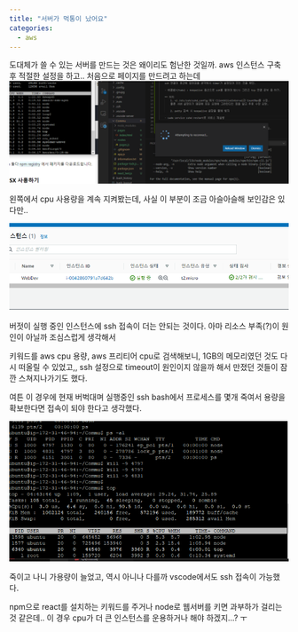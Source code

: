 ```yaml
---
title: "서버가 먹통이 났어요"
categories:
  - aws
---
```


도대체가 쓸 수 있는 서버를 만드는 것은 왜이리도 험난한 것일까.
aws 인스턴스 구축 후 적절한 설정을 하고.. 처음으로 페이지를 만드려고 하는데
<br>
![그냥 선채로 죽어버렸다](/assets/imgs/2021-01-05-down.PNG)

왼쪽에서 cpu 사용량을 계속 지켜봤는데, 사실 이 부분이 조금 아슬아슬해 보인감은 있다만..

![얘는 살아 있는데..](/assets/imgs/2021-01-05-instance.PNG)

버젓이 실행 중인 인스턴스에 ssh 접속이 더는 안되는 것이다.
아마 리소스 부족(?)이 원인이 아닐까 조심스럽게 생각해서

키워드를 aws cpu 용량, aws 프리티어 cpu로 검색해보니, 1GB의 메모리였던 것도 다시 떠올릴 수 있었고,, ssh 설정으로 timeout이 원인이지 않을까 해서 만졌던 것들이 잠깐 스쳐지나가기도 했다.

여튼 이 경우에 현재 버벅대며 실행중인 ssh bash에서 프로세스를 몇개 죽여서 용량을 확보한다면 접속이 되야 한다고 생각했다.

![얘는 살아 있는데..](/assets/imgs/2021-01-05-sshcpu.PNG)

죽이고 나니 가용량이 늘었고, 역시 아니나 다를까 vscode에서도 ssh 접속이 가능했다.

npm으로 react를 설치하는 키워드를 주거나 node로 웹서버를 키면 과부하가 걸리는 것 같은데..
이 경우 cpu가 더 큰 인스턴스를 운용하거나 해야 하겠지...? ㅜ